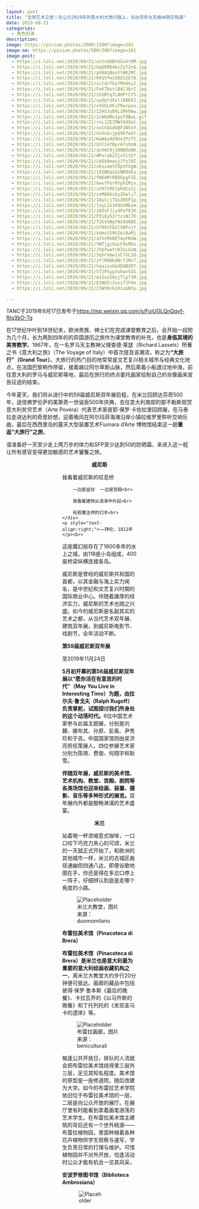 ```yaml
---
layout: post
title: "全球艺术之旅丨在公元2019年的意大利大旅行路上，与达芬奇与瓦格纳隔空相遇"
date: 2019-08-21
categories:
  - 角色扮演
description:
image: https://picsum.photos/2000/1200?image=101
image-sm: https://picsum.photos/500/300?image=101
image-post:
  - https://i.loli.net/2020/09/21/oxtnUOBXdCwVrRM.jpg
  - https://i.loli.net/2020/09/21/bqDEMO4kcZyT2nG.jpg
  - https://i.loli.net/2020/09/21/ph8ASBxaYtHK2MC.jpg
  - https://i.loli.net/2020/09/21/K41hfwiUOZS2E7A.jpg
  - https://i.loli.net/2020/09/21/xiCdrfbo7Mn8kyI.jpg
  - https://i.loli.net/2020/09/21/FoKTNstlB4C38rI.jpg
  - https://i.loli.net/2020/09/21/2SURtq7LAHPrCY5.jpg
  - https://i.loli.net/2020/09/21/uyOptVXxli68K92.jpg
  - https://i.loli.net/2020/09/21/nVUGLHFuTRwrpox.jpg
  - https://i.loli.net/2020/09/21/IZHSJyB8L1MVO6w.jpg
  - https://i.loli.net/2020/09/21/2cWOdMn1poT9BwL.gif
  - https://i.loli.net/2020/09/21/rnL1ZEIMWfOdXwt.jpg
  - https://i.loli.net/2020/09/21/noCkQSdUBF3N5xV.jpg
  - https://i.loli.net/2020/09/21/VxXnScjpQ9KfwGY.jpg
  - https://i.loli.net/2020/09/21/KwWeyAd9Ux1PzT5.jpg
  - https://i.loli.net/2020/09/21/GYCI4fBprA7s9oN.jpg
  - https://i.loli.net/2020/09/21/qcHmC9j3ANQOoBK.jpg
  - https://i.loli.net/2020/09/21/WPxrab2Zjn5ltDf.jpg
  - https://i.loli.net/2020/09/21/LHQXAmaujJfslBI.jpg
  - https://i.loli.net/2020/09/21/xEezamYZ9ptFXgW.jpg
  - https://i.loli.net/2020/09/21/tXZB6qxGzNR94Eu.jpg
  - https://i.loli.net/2020/09/21/fN6XMrRBOGpgFSE.jpg
  - https://i.loli.net/2020/09/21/6wvfFUrRYpGIMzx.jpg
  - https://i.loli.net/2020/09/21/uV97tRE1phUCv2j.jpg
  - https://i.loli.net/2020/09/21/coM89GibyZUwlj7.jpg
  - https://i.loli.net/2020/09/21/IAyCcjTQuZKEP1p.jpg
  - https://i.loli.net/2020/09/21/lXyLZe1K9UvMEom.jpg
  - https://i.loli.net/2020/09/21/z6OsFJiy4Pef81K.jpg
  - https://i.loli.net/2020/09/21/PZiEy52rtcsN17K.jpg
  - https://i.loli.net/2020/09/21/TJCVeNgYWzOd6BE.jpg
  - https://i.loli.net/2020/09/21/U7R9iFbICVWfnjY.jpg
  - https://i.loli.net/2020/09/21/kdmcGS9U2eiAaMj.jpg
  - https://i.loli.net/2020/09/21/afhtMVKET4yFROW.jpg
  - https://i.loli.net/2020/09/21/YWTjgiUuLF9vMGx.jpg
  - https://i.loli.net/2020/09/21/JVbfweYrKZuLGsN.jpg
  - https://i.loli.net/2020/09/21/5qhrVmwjoC7ULIO.jpg
  - https://i.loli.net/2020/09/21/zYlRHDb4Nr7JMvT.jpg
  - https://i.loli.net/2020/09/21/hqaiosGbdQ4BSRT.jpg
  - https://i.loli.net/2020/09/21/V72PSyp3uhwn5IG.jpg
  - https://i.loli.net/2020/09/21/m1GsoIQujTlpf3M.jpg
  - https://i.loli.net/2020/09/21/D1NOIcZusif2FHe.jpg
  - https://i.loli.net/2020/09/21/I3WYKnh2X1ubN7p.jpg

---
```

TANC于2019年8月17日发布于<a href="https://mp.weixin.qq.com/s/FojUGLQnQqvf-RIq3bO-Tg">https://mp.weixin.qq.com/s/FojUGLQnQqvf-RIq3bO-Tg</a>

在17世纪中叶到18世纪末，欧洲贵族、绅士们在完成课堂教育之后，会开始一段短为几个月，长为两到四年的的异国游历之旅作为课堂教育的补充，也是<b>身临其境的美育教学</b>。1967年，在一名罗马天主教神父理查德·莱瑟（Richard Lassels）所著之书《意大利之旅》（The Voyage of Italy）中<!--break-->首次提及该潮流，称之为<b>“大旅行”（Grand Tour）</b>。大旅行的热门目的地常常是文艺复兴相关城市与经典文化地点，在法国巴黎稍作停留，接着越过阿尔卑斯山脉，然后乘着小船渡过地中海，前往意大利的罗马与威尼斯等地，最后在旅行的终点委托画家绘制自己的肖像画来宣告征途的结束。

今年夏天，我们将从进行中的59届威尼斯双年展启程，在米兰回顾达芬奇500年，途径佛罗伦萨的美第奇一世诞辰500年庆典，去往意大利南部的那不勒斯观赏意大利贫穷艺术（Arte Povera）代表艺术家皮耶·保罗·卡佐拉里回顾展，在马泰拉走进达利的奇思妙想，迎着晚风在阿尔玛菲海滩沿岸小镇拉维罗里聆听交响乐曲，最后在西西里岛的露天大型装置艺术Fiumara d’Arte 博物馆结束这一趟<b>重返“大旅行”之旅</b>。

请准备好一天至少走上两万步的体力和SFP至少达到50的防晒霜，来进入这一程让所有感官变得更加敏感的艺术饕餮之旅。

<h4 style="text-align:center;font-weight:bold;margin-top:1em;margin-bottom:1em;">威尼斯</h4>

<div style="padding:0 30% 0 30%;">
    <div style="text-align:left;">
        我看着威尼斯的叹息桥<br>

        一边是监狱  一边是宫殿<br>

        我看着建物从浪涛中升起<br>

        宛若魔法师的幻术<br>
    </div>
    <p style="text-align:right;">——拜伦，1812年</p><br>
</div>

这座魔幻般存在了1600多年的水上之城，由118座小岛组成，400座桥梁纵横连接各岛。

威尼斯是曾经的威尼斯共和国的首都，以其金融与海上实力闻名，是中世纪和文艺复兴时期的国际商业中心。伴随着雄厚的经济实力，威尼斯的艺术也随之兴盛。如今的威尼斯是名副其实的艺术之都，从当代艺术双年展、建筑双年展，到威尼斯电影节、戏剧节，全年活动不断。

<div><b>第59届威尼斯双年展</b></div>

至2019年11月24日

<b>5月初开幕的第58届威尼斯双年展以“愿你活在有意思的时代”（May You Live in Interesting Time）为题，由拉尔夫·鲁戈夫（Ralph Rugoff）负责掌舵，试图探讨我们所身处的这个动荡时代。</b>6位中国艺术家参与此届主题展，分别是刘韡、娜布其、孙原、彭禹、尹秀珍和于吉。中国国家馆则由吴洪亮担任策展人。四位参展艺术家分别为陈琦、费俊、何翔宇和耿雪。

<b>伴随双年展，威尼斯的美术馆、艺术机构、教堂、宫殿、剧院等各类场馆也迎来绘画、装置、摄影、音乐等多种形式的展览。</b>双年展内外都是酣畅淋漓的艺术盛宴。

<h4 style="text-align:center;font-weight:bold;margin-top:1em;margin-bottom:1em;">米兰</h4>

站着喝一杯浓缩意式咖啡，一口口咬下巧克力夹心的可颂，米兰的一天就正式开始了。和欧洲的其他城市一样，米兰的古城区曲径通幽但四通八达，即便谷歌地图在手，你还是得在多岔口停上一阵子，仔细辨认到底是走哪个角度的小路。

<figure>
  <img src="{{ page.image-post[0] }}" alt="Placeholder"/>
  <figcaption>米兰大教堂，图片来源：duomomilano</figcaption>
</figure>

<div><b>布雷拉美术馆（Pinacoteca di Brera）</b></div>

<b>布雷拉美术馆（Pinacoteca di Brera）是米兰也是意大利最为重要的意大利绘画收藏机构之一</b>，离米兰大教堂大约步行20分钟便可抵达。画廊的藏品中包括彼得·保罗·鲁本斯《最后的晚餐》、卡拉瓦乔的《以马忤斯的晚餐》和丁托列托的《发现圣马卡的遗体》等。

<figure>
  <img src="{{ page.image-post[1] }}" alt="Placeholder"/>
  <figcaption>布雷拉画廊，图片来源：beniculturali</figcaption>
</figure>

每逢公共开放日，排队的人流就会把布雷拉美术馆绕得里三层外三层，足见其知名程度。美术馆的原型是一座修道院，随后改建为大学。如今的布雷拉艺术学院依旧位于布雷拉美术馆的一层，二层是向公众开放的展厅。在展厅里有时能看到拿着画笔游荡的艺术学生。在布雷拉美术馆主建筑的背后还有一个世外桃源——布雷拉植物园，里面种植着各种花卉植物供学生观察与速写，学生负责日常的打理与维护。可惜植物园并不对外开放，恰逢活动时公众才能有机会一览其风采。

<div><b>安波罗修图书馆（Biblioteca Ambrosiana）</b></div>

<figure class="nav-fig">
  <figure style="width:50%; height:100%; margin:5px; overflow:hidden">
    <img src="{{ page.image-post[2] }}" alt="Placeholder" max-width="100%" max-height="100%" min-width="99%" min-height="99%"/>
  </figure>
  <figure style="width:50%; height:100%; margin:5px; overflow:hidden">
    <img src="{{ page.image-post[3] }}" alt="Placeholder" max-width="100%" max-height="100%" min-width="99%" min-height="99%"/>
  </figure>
</figure>
<figcaption>《大西洋古抄本》，图片来与：Wikipedia</figcaption>

今年是达芬奇逝世500周年，艺术家居住了多年的城市米兰正为其举办各种纪念活动。达芬奇在前往米兰之前，曾给求贤若渴的米兰公爵卢多维科·斯福尔扎写过一封求职信，在信中达芬奇展现了水利、军事、建筑等多种多样的才能，成功地征服了公爵。这封求职信与达芬奇的其他飞行、武器、乐器、数学、植物学等主题的手稿集册一起收录进<b>《大西洋古抄本》（Codice Atlantico），现藏于米兰的安波罗修图书馆（Biblioteca Ambrosiana）</b>。

<div><b>福尔扎城堡（Castello Sforzesco）</b></div>

<figure>
  <img src="{{ page.image-post[4] }}" alt="Placeholder"/>
  <figcaption>天顶壁画，图片来源：rainews.it</figcaption>
</figure>

<b>1498年，达芬奇在在米兰的福尔扎城堡内创作了一幅天顶壁画。他用“错视画”的方式描绘了树干、树叶、水果和石子等，一切仿若在自然之中。</b>

福尔扎城堡（Castello Sforzesco）也正在举办3场达芬奇主题纪念展览。

<div><b>正在展出</b></div> 

<div><b>在摩尔的阴影之下：天顶壁画</b></div>

Sotto l’ombra del Moro. La Saladelle Asse

<b>展期：2019.5.16-2020.1.12</b>

天顶壁画在2013年开始因修缮工作关闭，因本次“米兰达芬奇500”主题活动而暂时重新开放，可谓是机不可失。

<div><b>围绕着天顶壁画，达芬奇在自然、艺术和科学之中</b></div>

Intorno alla Sala delle Asse. Leonardo tra Natura, Arte e Scienza

<b>展期：2019.5.16-2019.8.18</b>

展览呈现了对天顶壁画修缮时发现的表面石灰之下藏着精美的自然风景主题的装饰图样。

<div><b>达芬奇与米兰</b></div>

Leonardo a Milano

科技手段重现1482至1512年间达芬奇所生活的米兰景象。

<b>圣玛利亚修道院（Santa Maria delle Grazie）</b>

<b>与达芬奇近距离接触的最后一站自然是圣玛利亚修道院内的画作《最后的晚餐》。</b>

<figure>
  <img src="{{ page.image-post[5] }}" alt="Placeholder"/>
  <figcaption>达芬奇，《最后的晚餐》，1495-1498年，图片来源：wikipeida</figcaption>
</figure>

参观采取全预约制，需要提前在www.cenacolovinciano.net上订票，单次时长20多分钟，当天按约定时间到售票处用现金购买门票。

<div><b>普拉达基金会（Fondazione Prada）</b></div>

<figure>
  <img src="{{ page.image-post[6] }}" alt="Placeholder"/>
  <figcaption>普拉达米兰基金会</figcaption>
</figure>

米兰没有当代艺术博物馆，只有当代艺术展览馆 PAC（Padiglione d’Arte Contemporanea），但是它的展览空间非常有限，也没有自己的馆藏。<b>普拉达艺术基金会是米兰重要的当代艺术私人机构。</b>一万平方米的展览空间，加上涵盖了电影、音乐、哲学、建筑、艺术和科学等广泛领域的文化项目，为古老的城市创造出了一片独特的艺术生态。

<div><b>米兰三年展（La Triennale di Milano）</b></div>

至2019年9月1日

<b>今夏恰逢第22届“米兰三年展”，到访的人们可以在米兰三年展里探寻自然的奥秘。</b>

<figure>
  <img src="{{ page.image-post[7] }}" alt="Placeholder"/>
</figure>
<figure>
  <img src="{{ page.image-post[8] }}" alt="Placeholder"/>
  <figcaption>米兰三年展展览“破碎的自然”（Broken Nature），图片来源：triennale.org</figcaption>
</figure>

<div><b>正在展出</b></div> 

<div><b>破碎的自然</b></div> 

Broken Nature

展期：2019.3.1-2019.9.1

展览探索人类和生态环境之间唇齿相依的关系 

<div><b>植物国度</b></div> 

The Nation of Plants

展期：2019.3.1-2019.9.1

展览带着访客走进了原本不被关注的植物的大千世界。

<div><b>动物大合唱</b></div> 

The Great Animal Orchestra

展期：2019.3.1-2019.9.1

在展览中，你能躺着听到最为原始的交响乐——大自然的合奏。

<figure>
  <img src="{{ page.image-post[9] }}" alt="Placeholder"/>
  <figcaption>弗朗克·帕朗提剧院的泳池，图片来源：teatrofrancoparenti.it</figcaption>
</figure>

到了夜晚，头顶明月乘着晚风去弗朗克·帕朗提剧院（Teatro Franco Parenti）背后的泳池旁坐一坐吧，<b>浮在水面上的舞台正举办着日式风情的表演</b>。别忘了点一杯当地人最爱的橙子味的spritz鸡尾酒。

<h4 style="text-align:center;font-weight:bold;margin-top:1em;margin-bottom:1em;">佛罗伦萨</h4>

<figure>
  <img src="{{ page.image-post[10] }}" alt="Placeholder"/>
</figure>

它是文艺复兴时期的明珠，也是徐志摩笔下的“翡冷翠”，佛罗伦萨这座小城从未离开过人们的视线。每一天，车站附近的行李箱轮子摩擦石子路声音从未停过，圣母百花大教堂外绕了一圈又一圈的游客，在山头平地环抱着看日落余晖的情侣。

<div><b>乌菲兹美术馆（Galleria degli Uffizi）</b></div> 

蔡国强在米开朗基罗广场上空爆破的“空中花城“的斑斓烟尘已散去，乌菲兹美术馆依旧人流如织。<b>美术馆所在的宫殿原是显赫一时的美第奇家族办公的地方，</b>热爱艺术的美第奇家族将自己统治佛罗伦萨两三百年间所收集的艺术作品集中在这里。

<figure>
  <img src="{{ page.image-post[11] }}" alt="Placeholder"/>
  <figcaption>乌菲兹美术馆内，图片来源：uffizi.it</figcaption>
</figure>

美术馆的46个画廊收藏着约 10 万件名画、雕塑、陶瓷等，收藏有13至18世纪意大利派、佛兰德斯派、德国及法国画派的名作。在这里你能看到<b>波提切利《维纳斯的诞生》和《春》、乔托的《宝座上的圣母》、米开朗基罗的《圣家族》和提香的《乌尔比诺的维纳斯》等名作</b>。

<b>常设展之外，但这个盛夏乌菲兹美术馆迎来多个特展。</b>

<figure>
  <img src="{{ page.image-post[12] }}" alt="Placeholder"/>
  <figcaption>“大旅游业”展览现场，图片来源：uffizi.it</figcaption>
</figure>

<div><b>正在展出</b></div>  

<div><b>大旅游业</b></div> 

Grand Tourism

展至2019年9月15日

乌菲兹美术馆委托艺术家贾科莫·札加内利（Giacomo Zaganelli）创作了3件视频作品，反思如今博物馆的观众通过智能手机、摄像机和类似设备观看艺术品的习惯。

<div><b>纪念佛罗伦萨大公爵科西莫一世·德·美第奇诞辰500周年</b></div> 

Cosimo I de’Medici

展至2019年9月29日

三场同期展览从军事装备、雕塑和挂毯艺术聚焦佛罗伦萨的传奇美第奇家族。

<div><b>学院美术馆(Gelleria dell’ Accademia)</b></div> 

佛罗伦萨的知名美术馆并不限于乌菲兹美术馆这一颗明珠。

<figure>
  <img src="{{ page.image-post[13] }}" alt="Placeholder"/>
  <figcaption>米开朗琪罗，《大卫》，1504年，图片来源：wikipedia</figcaption>
</figure>

位于佛罗伦萨圣马可广场东南角的学院美术馆（Gelleria dell’Accademia）是建立在世界最古老的美术学院弗罗伦萨美术馆学院之上，馆内藏有<b>米开朗基罗的不朽名作《大卫》、《奴隶》（Quattro Prigioni）和圣殇像（The Palestrina Pieta）</b>。

<div><b>皮蒂宮（Palazzo Pitti）</b></div>

<figure>
  <img src="{{ page.image-post[14] }}" alt="Placeholder"/>
  <figcaption>拉斐尔，《椅子上的圣母》，1514年，图片来源：Wikipedia</figcaption>
</figure>

<b>美第奇家族的住所皮蒂宮（Palazzo Pitti）也收藏有该家族世代累积大量的绘画、珠宝和贵重的财宝。</b>拉斐尔、波提切利、提香等艺术家的作品被放置在十一间沙龙之内。决不可错过拉斐尔在文艺复兴鼎盛时期创作的作品《椅子上的圣母》（Madonna della Seggiola）和《带面纱的女士》（Woman with a Veil）。

<div><b>圣马可修道院（Museo Nazionale di San Marco）</b></div>

<b>建于13世纪的圣马可修道院则是观赏湿壁画的最佳去处。</b>修道士的弗拉•安吉利科（Fra Angelico）及其弟子在此绘制了多幅画作，其中《十字架上的耶稣》和《受胎告知》两幅尤为精美。

<figure>
  <img src="{{ page.image-post[15] }}" alt="Placeholder"/>
  <figcaption>左：受胎告知，右：耶稣降生，图片来源：Wikipedia</figcaption>
</figure>

此外，墨尔本大学牵头的联合30位年轻艺术家的艺术项目“第一委托”（First Commission）也在这座城市展开，以米开朗琪罗的传奇雕塑之作《大卫》为灵感，意在重现人体之美。

<h4 style="text-align:center;font-weight:bold;margin-top:1em;margin-bottom:1em;">罗马</h4>

相比于米兰的现代化建筑，罗马似乎依然停留在昔日的荣光。意大利人常调侃说，罗马这一地方真的很难开始大型工程项目，因为随便一挖就会挖出遗址来。

<div><b>博盖斯美术馆（Borghese Gallery )</b></div>

在历史底蕴如此深厚的罗马，访客们自然是不能错过博盖斯美术馆（Borghese Gallery )。今年年初中国艺术家张恩利曾在这里的花园举办了个人展览《鸟笼，临时的房子》（Bird Cage, A Temporary Shelter）

<figure>
  <img src="{{ page.image-post[16] }}" alt="Placeholder"/>
  <figcaption>乔凡尼·洛伦佐·贝尼尼，《被掳掠的珀耳塞福涅》，1621-1622年，图片来源：thoughtco</figcaption>
</figure>

<b>博盖斯美术馆内藏有乔凡尼·洛伦佐·贝尼尼最知名的几件雕塑：《被掳掠的珀耳塞福涅》（The Rape of Proserpina）、《普鲁托和普洛塞尔皮娜》（Pluto and Proserpina）、以及他自己充当模特的《大卫》。安东尼奥·卡诺瓦的《宝琳娜·博尔盖塞 (卡瓦诺)》则是该馆的镇馆之宝，</b>吸引了世界各地的游客造访。除此之外，提香、卡拉瓦乔、拉斐尔等大名鼎鼎的意大利艺术家的画作也可在此一饱眼福。

游完美不胜收的博盖斯美术馆感到乏力的话，不如在许愿池旁坐一坐。

<figure>
  <img src="{{ page.image-post[17] }}" alt="Placeholder"/>
  <figcaption>特雷维喷泉，图片来源：turismoroma</figcaption>
</figure>

虽说罗马的许愿池特雷维喷泉已经是电影和电视剧里的老桥段，在荧屏上出现了无数次。但若是你亲自站在那青蓝色的池前，看着流水淌过洁白优雅的雕塑群，也会不由把手放进口袋掏一掏硬币。

<div><b>意大利罗马国立现代艺术美术馆（Galleria Nazionale d’Arte Moderna e Contemporanea）</b></div>

除了斗兽场、万神殿、许愿池和卡拉卡拉浴场等遗址所代表的厚重历史气息之外，罗马有其现代化的一面。<b>意大利罗马国立现代艺术美术馆（Galleria Nazionale d’Arte Moderna e Contemporanea）是唯一一个完全致力于现代艺术的国家博物馆</b>，其拥有拥有超过4400件绘画和雕塑作品，主要是19世纪和20世纪意大利艺术家的作品，涵盖了新古典主义，马基亚伊奥利画派，未来主义，形而上画派，抽象主义等艺术流派。

<figure>
  <img src="{{ page.image-post[18] }}" alt="Placeholder"/>
  <figcaption>展览“花之力量：花瓶在艺术、手工艺和设计内所扮演的角色”，图片来源：lagallerianazionale.com</figcaption>
</figure>

<div><b>正在展出</b></div>

<div><b>花之力量：花瓶在艺术、手工艺和设计内所扮演的角色</b></div>

On Flower Power. The Role of the Vase in Arts, Crafts and Design

展至2019年9月29日

展览借由反传统的视角，探索艺术、手工艺和设计的交叉灰色地带。

<div><b>梵蒂冈博物馆（The Vatican Museum）</b></div>

世界上最小的国家梵蒂冈也是要列入亮点清单之中。<b>在每年的4月到10月，梵蒂冈博物馆在每周五晚的7点到11点向访客开放夜间游览机会。</b>

<figure>
  <img src="{{ page.image-post[19] }}" alt="Placeholder"/>
  <figcaption>夜间的西斯廷教堂，图片来源：wantedinrome</figcaption>
</figure>

<b>在夜幕降临时分，近距离接触位于西斯廷教堂的米开朗基罗的《创世纪》、《最后的审判》与拉斐尔画室的《雅典学院》，穿过古希腊、古罗马的雕塑长廊，两边摆放着闻名遐迩的雕塑《拉奥孔和他的儿子们》（Laocoön and His Sons）与《望楼上的阿波罗》（Apollo Belvedere）等</b>，金光闪闪的地图馆长廊两侧挂着的细致而科学的手绘地图，最后沿着双层螺旋式梯走出结束博物馆之旅。

<h4 style="text-align:center;font-weight:bold;margin-top:1em;margin-bottom:1em;">那不勒斯</h4>

进了意大利南部，你会立刻感到节奏都慢了下来。如果说北部是意大利经济的火车头和接轨国际的先锋，那么在南部的意大利你会看到留存下的传统和历史的沉淀。这里的老奶奶老爷爷会操着那不勒斯方言互相聊天，背着手在街道上闲逛张望。和他们用意大利语问路没准都不太顺畅，更别说英语了。

<figure>
  <img src="{{ page.image-post[20] }}" alt="Placeholder"/>
  <figcaption>《我的天才女友》剧中那不勒斯的街道，图片来源：madrenapoli</figcaption>
</figure>

假如你看过《那不勒斯四部曲》以及HBO在这套小说基础上改编的《我的天才女友》，其主角莉拉与埃莱娜60年的情谊开始于二战后那不勒斯一个贫穷的郊区——又多了一个来那不勒斯的理由。

<div><b>那不勒斯国家考古博物馆 （Museo Archeologico Nazionale）</b></div>

若对意大利的历史感兴趣，那不勒斯国家考古博物馆是极佳的选择。<b>它将带你重回古罗马与希腊的荣光时刻。</b>

<figure>
  <img src="{{ page.image-post[21] }}" alt="Placeholder"/>
  <figcaption>那不勒斯国家考古博物馆，图片来源：arte.it</figcaption>
</figure>

这里的文物大多来失落的古城赫库兰尼姆与庞贝。秘密展厅（Gabinetto Segreto）则藏着这两座古城的色情艺术，从雕塑到壁画，从摆饰到陶罐，都体现了当时的性文化的开放与成熟。

<div><b>卡波迪蒙特国家博物馆（Museo nazionale di Capodimonte）</b></div>

<b>卡波迪蒙特国家博物馆位于一片134公顷的绿地之间，</b>原本是贵族猎场的林地里种植着异国的植物，包括亚洲的樟脑树和山茶树、美洲的木兰树与柏树，以及澳大利亚的桉树等。

<figure>
  <img src="{{ page.image-post[22] }}" alt="Placeholder"/>
  <figcaption>卡波迪蒙特国家博物馆，图片来源：napolitoday</figcaption>
</figure>

博物馆本身是一座波旁宫殿，展出来自法尔内塞（Farnese）以及波旁（Borbone）家族的藏品。<b>知名藏品包括阿尔泰米西娅·真蒂莱斯基的《犹迪割下赫罗弗尼斯的头颅》、老彼得·勃鲁盖尔的《盲人预言》、拉斐尔所画的亚历山德罗·法尔内塞枢机肖像与提香的《达娜厄》。</b>

<figure>
  <img src="{{ page.image-post[23] }}" alt="Placeholder"/>
  <figcaption>Triptych with the Passion of Christ, 1350-1400，图片来源：Wikipedia</figcaption>
</figure>

<b>拥有精美馆藏的卡波迪蒙特国家博物馆的人流并不稠密，可以说是那不勒斯最被低估的博物馆。</b>

<div><b>马德勒当代美术馆（museo madre）</b></div>

2005年，经葡萄牙著名建筑师阿尔瓦罗·西扎（Alvaro Siza）改造后的多纳雷吉纳宫殿（Palazzo Donnaregina）摇身变为马德勒当代美术馆。在那不勒斯众多文艺复兴时期、巴洛克时期等经典杰作汪洋中，马德勒给了访客一个喘息的机会。

<figure>
  <img src="{{ page.image-post[24] }}" alt="Placeholder"/>
  <figcaption>马德勒博物馆，图片来源：madrenapoli</figcaption>
</figure>

这里的常设展包含安尼施·卡普尔（Anish Kapoor）和那不勒斯出身的艺术家弗朗切斯科·克莱门特（Francesco Clemente）的装置作品，以及安迪·沃霍尔、杰夫·昆斯与观念艺术家索尔·勒维特（Sol LeWitt）的作品。

<figure>
  <img src="{{ page.image-post[25] }}" alt="Placeholder"/>
  <figcaption>展览“绘画就像蝴蝶（painting as a buterfly）”，图片来源：madrenapoli</figcaption>
</figure>

<div><b>正在展出 </b></div>

<div><b>绘画就像蝴蝶</b></div>

Painting As a Butterfly

展至9月30日

艺术家皮耶·保罗·卡佐拉里（Pier Paolo Calzolari）的回顾展。

<div><b>弗塔那勒墓地洞窟（Fontanelle Cemetery Caves）</b></div>

弗塔那勒墓地洞窟被称为“死亡谷地”。

<figure>
  <img src="{{ page.image-post[26] }}" alt="Placeholder"/>
  <figcaption>弗塔那勒墓地洞窟，图片来源：paesionline</figcaption>
</figure>

<b>墓地共占地30000平方米，埋葬着那不勒斯最为心碎的故事：</b>三次人民起义运动、三次地震、三次饥荒、五次维苏威火山爆发，还有三次瘟疫。其中，1656年的瘟疫夺去了那不勒斯至少半数的居民的生命。

<h4 style="text-align:center;font-weight:bold;margin-top:1em;margin-bottom:1em;">庞贝</h4>

庞贝古城是一个天然的戏剧舞台。

<figure>
  <img src="{{ page.image-post[27] }}" alt="Placeholder"/>
  <figcaption>火山与庞贝遗址，图片来源：pompeiisites</figcaption>
</figure>

在公元79年，庞贝古城就经历了几次地震，但是当地居民却不以为意。一周后，苏威尔火山经历了一场猛烈的爆发，<b>一夜之间整个庞贝古城都被埋入火山灰之下，一千八百年后人们才发现了这座曾经辉煌的古城。</b>就像是灵活爬行的昆虫被从天而降的松油击中形成了一枚琥珀；也像突然被按了暂停键的电影画面。因此天灾，庞贝古城成为了古罗马时期风土人情的绝佳切入口。本年年初中国艺术家蔡国强就在庞贝斗兽场进行了一场爆破创作。

<figure>
  <img src="{{ page.image-post[28] }}" alt="Placeholder"/>
  <figcaption>庞贝遗址，图片来源：pompeiisites</figcaption>
</figure>

在此处挖掘出的一些文物和壁画，例如巨幅马赛克壁画－－著名的亚历山大大帝大战大流士三世壁画被运到了那不勒斯考古博物馆。<b>在庞贝游客能一览古罗马时期的城市规划与各样功能的建筑。</b>庞贝城内有两所剧院遗址，因其构造，如果站在舞台中心按正常声音说话，就能听到自己的声音在剧院里使用了麦克风一样被放大，传达到最后一排观众的耳朵中。

<figure>
  <img src="{{ page.image-post[29] }}" alt="Placeholder"/>
  <figcaption>庞贝遗址，图片来源：national geographic</figcaption>
</figure>

最让人驻足的，无疑是瞬间被高温岩浆包裹而后冷却形成的动物和人的尸体。既有仍在酣睡中的一家人，也有在公共浴池泡澡到一半的男性，屈腿蜷缩着的孩童等等。

<h4 style="text-align:center;font-weight:bold;margin-top:1em;margin-bottom:1em;">马泰拉</h4>

<figure>
  <img src="{{ page.image-post[30] }}" alt="Placeholder"/>
  <figcaption>马泰拉，图片来源：Suitcasemagazine</figcaption>
</figure>

<b>马泰拉（Matera）地区是地中海一带最大也是最完整的穴居区域，是世界最古老的人类居住地之一。</b>其最具代表性的建筑风格为堆叠式石窟石屋，在石灰岩产生的天然间隙上加以改造，建成当地人的住宅。然而，这种古老的住宅方式在硬件上无法企及现代的住宅，所以居民们纷纷搬出，这座城市也因其荒凉景象而被选为世界十大鬼城之一。

<b>在当地政府的努力下，马泰拉当选为2019年的欧洲文化城市，</b>也将为此展开长达一年的活动与庆典。好几年前，马泰拉就开始建造和维修基础设施，开通新的直达交通线路，以吸引更多游客来了解这座古城。

<b>今夏来到马泰拉，可以看到以城市为展厅的达利展。</b>共200件极富想象力和戏剧性风格的达利作品（包括画作、雕塑、插画、玻璃制品等）被运进了马泰拉的石窟内。

<figure>
  <img src="{{ page.image-post[31] }}" alt="Placeholder"/>
  <figcaption>展览“萨尔瓦多·达利：持久的反抗” ，图片来源：materacitytour</figcaption>
</figure>

<div><b>正在展出 </b></div>

<div><b>持久的反抗</b></div>

La Persistenza degli Opposti

展至2019年11月30日

展览分为四个部分，以时间为轴向游客讲述达利的创作故事。在马特拉历史城区中心则摆上了三个纪念性雕塑：空间大象（The Space Elephant）、超现实计划（The Surrealist Plan） 和时间之舞II （The Dance of Time II）。

<h4 style="text-align:center;font-weight:bold;margin-top:1em;margin-bottom:1em;">阿尔玛菲海滩</h4>

<figure>
  <img src="{{ page.image-post[32] }}" alt="Placeholder"/>
  <figcaption>阿尔玛菲海滩，图片来源：matadornetwork</figcaption>
</figure>

每年的夏季都是去阿尔玛菲海滩（Amalfi Coast）的最佳季节。<b>作曲家理查·瓦格纳在1880年5月份造访阿尔玛菲海滩沿岸小镇拉维罗，参观卢佛罗别墅的花园后留下“这才是科林索尔的魔法花园”的感叹，并深受启发写完了他的最后一部歌剧《帕西法尔》</b>，从此这座依山傍海的小镇就与瓦格纳结缘。

<div><b>拉维罗音乐节（The Ravello Festival）</b></div>

<b>1953年，拉维罗音乐节诞生，也被称为瓦格纳节，在每年的夏季定期举办</b>，起初只演奏瓦格纳的音乐，后来派生出展览、爵士和芭蕾等多种表演。每到拉维罗音乐节时，满腔热忱的作曲家、演奏家们在这里相会，各种各样的乐器一起奏鸣，音乐爱好者们也追随着他们心中的乐曲来到此地。

<figure>
  <img src="{{ page.image-post[33] }}" alt="Placeholder"/>
  <figcaption>拉维罗音乐节，图片来源：ciao.citalia</figcaption>
</figure>

<b>今年的拉维罗音乐节分为两个部分：意大利交响乐和最好的青春（La meglio gioventù），</b>前者呈现一系列精品意大利交响乐，后者则致力于邀请年轻的音乐家，将意大利音乐与欧洲音乐相融合以呈现更为普世的音乐作品。

除了古典乐，阿尔玛菲海岸的景色也是美不胜收。虽然意大利五渔村五彩斑斓的村落景色更为人所知，但在欧洲，阿尔玛菲海岸才是意式度假的精华所在，它也曾被BBC评为人生50个必去之地之一。

<figure>
  <img src="{{ page.image-post[34] }}" alt="Placeholder"/>
  <figcaption>小岛伊斯基亚，图片来源：amalfiboatrental</figcaption>
</figure>

先在因火山而形成的小岛<b>伊斯基亚（Ischia）</b>住上两晚，那里花草环抱，诗情画意。随后沿着海岸线逐一造访意式小镇。<b>索伦托（Sorrento）</b>小镇坐落在悬崖之上，可以直接看到远处的苏威尔火山风景，悬崖下则是渔民的村落。<b>波西塔诺（Positano）</b>也是依山而建，房屋被刷得五彩斑斓，极为梦幻。<b>小岛卡普里（Capri）</b>曾出现在毛姆的小说《吞食魔果的人》中，主人公威尔逊为这个风景如画的意大利南方小岛放弃了伦敦职员的生活。如果你对自己的素质有自信，想要爬到高处远眺迷人的海洋的话，不如试一试传奇的<b>“上帝之路”（Sentiero degli Dei）</b>徒步路线。

在阿尔玛菲海岸的日子可以慢一点、再慢一点，像当地人一样享受Dolce far nience的精神，也就是无所事事的快乐。

<h4 style="text-align:center;font-weight:bold;margin-top:1em;margin-bottom:1em;">西西里岛</h4>

在去往西西里岛的最便捷方式自然是飞机，但是却会错过太多风光。不如当个背包客，沿着意大利的南部海岸线坐火车南下。早上在酒店用完早饭，然后背上轻便的行囊开始沿着海岸徒步旅行，中午时分则搭上一趟火车以躲过一天中太阳最为毒辣的几个小时，顺便定下晚上的歇脚点。这路上你会遇到不少几近荒废的小火车站，因为当地居民更爱驾车出行，所以无论是车站还是火车都像来自另一个世纪一样的老旧。恍惚间，你像是进入了另一个时空。

<figure>
  <img src="{{ page.image-post[35] }}" alt="Placeholder"/>
  <figcaption>图片来源：theguardian</figcaption>
</figure>

<b>西西里因其地理位置，饱受多个王朝和帝国的争夺，战乱不断，首府巴勒莫从公元前8世纪开始相继经过希腊人、阿拉伯人、诺曼人、罗马人、迦太基人、西班牙人、拜占庭人、波旁王朝等入侵，由此形成了极具包容与多元的文化。</b>在这里，诺曼、拜占庭及伊斯兰三种风格的建筑交融，极具风情。 

<div><b>巴勒莫大教堂(Cattedrale di Palermo)</b></div>

位于巴勒莫旧城区中心西南的参议院大厦和位于中心的巴勒莫大教堂，就是诺曼、拜占庭和阿拉伯三种建筑风格交融的代表。

<figure>
  <img src="{{ page.image-post[36] }}" alt="Placeholder"/>
  <figcaption>巴勒莫大教堂，图片来源：wikipedia</figcaption>
</figure>

巴勒莫教堂在罗马帝国晚期就已经存在，在阿拉伯人占领巴勒莫时期，这座教堂被改建成了清真寺。随后入侵的诺曼人则在清真寺基础上修建教堂。<b>几经改建之后，这种教堂有着哥特式的尖顶钟楼和拱门、文艺复兴时期的精美雕饰、巴洛克式的大圆顶、与卡泰罗尼亚风格的大门，</b>可谓是一盘建筑大杂烩。除了复杂的历史背景，巴勒莫在现当代艺术上也颇有建树，在2018年曾举办过欧洲宣言展。

<div><b>Fiumara d’Arte 博物馆</b></div>

西西里的当代艺术，除了欧洲宣言展之外，还有一个名为Fiumara d’Arte 博物馆的惊喜之地。虽说是博物馆，但是却不是传统的室内博物馆，而是一个<b>露天的大型当代艺术雕塑博物馆</b>。

<figure class="nav-fig">
  <figure style="width:50%; height:100%; margin:5px; overflow:hidden">
    <img src="{{ page.image-post[37] }}" alt="Placeholder" max-width="100%" max-height="100%" min-width="99%" min-height="99%"/>
  </figure>
  <figure style="width:50%; height:100%; margin:5px; overflow:hidden">
    <img src="{{ page.image-post[38] }}" alt="Placeholder" max-width="100%" max-height="100%" min-width="99%" min-height="99%"/>
  </figure>
</figure>
<figcaption>Fiumara d’Arte 雕塑博物馆，图片来源：wishsicily</figcaption>

这个博物馆的创始人安东尼·普瑞斯提（Antonio Presti）在解释自己的灵感时曾说道：“取代了下命令、征服、探索、奋斗和组织，在那一个瞬间我选择全然接受世界带给我的惊喜。”他在1982年便产生了建造雕塑博物馆的想法，但直到2007年才将这理想变为了现实，期间当地政府曾多次叫停和反对该项目，下令摧毁已建造好的大型雕塑作品。Fiumara d’Arte的占地辽阔，人烟稀少又地处远郊，只能驾车游览。官方推荐的四条驾驶线路，耗时从两小时到一天不等。

<div><b>意大利歌剧节(Italian Opera Taormina)</b></div>

因真人秀《中餐厅3》而走入人们视野的意大利小镇陶尔米纳（Taormina）也坐落在西西里岛上。<b>小镇的一边有着广阔蔚蓝的地中海风景，另一侧则能看看埃特纳火山，可谓是一边是海水一边是火焰。</b>

<figure>
  <img src="{{ page.image-post[39] }}" alt="Placeholder"/>
  <figcaption>陶尔米纳希腊剧场，图片来源：villabritania</figcaption>
</figure>

陶尔米纳希腊剧场也是亮点之一，整体剧场呈U型，面向无垠的蓝色海岸线，头顶蓝天，蔚为壮观。<b>意大利歌剧节正在圣乔治剧场（San Giorgio Theatre）开演，从五月到十月的每周周一、周三、周五、周六晚都在演出意大利经典歌剧经典曲目，</b>例如费加罗的婚礼、茶花女、蝴蝶夫人等。

<div><b>Farm Cultural Park</b></div>

<b>西西里岛上还有一个原本几近死寂后因艺术之力而重获活力的艺术小镇法伐拉（Favara）。</b>这里原本因地处极南而缺乏管制，因工业向北部转移，而导致经济状况下滑，失业率和犯罪率不断上升。当地居民安德里亚·巴托洛（Andrea Bartolo）不忍看到自己的故乡逐渐衰败，购买下废弃的镇中心的几座建筑，逐步改造成一个艺术聚集区 Farm。

<figure>
  <img src="{{ page.image-post[40] }}" alt="Placeholder"/>
</figure>
<figure>
  <img src="{{ page.image-post[41] }}" alt="Placeholder"/>
  <figcaption>Farm街区，图片来源：Farm Cultural Park</figcaption>
</figure>
<br>
<div style="text-align:right;">
策划：TANC<br><br>

撰文：娄依伦<br><br>

编辑：童亚琦<br><br>

</div>

 
Yilun
